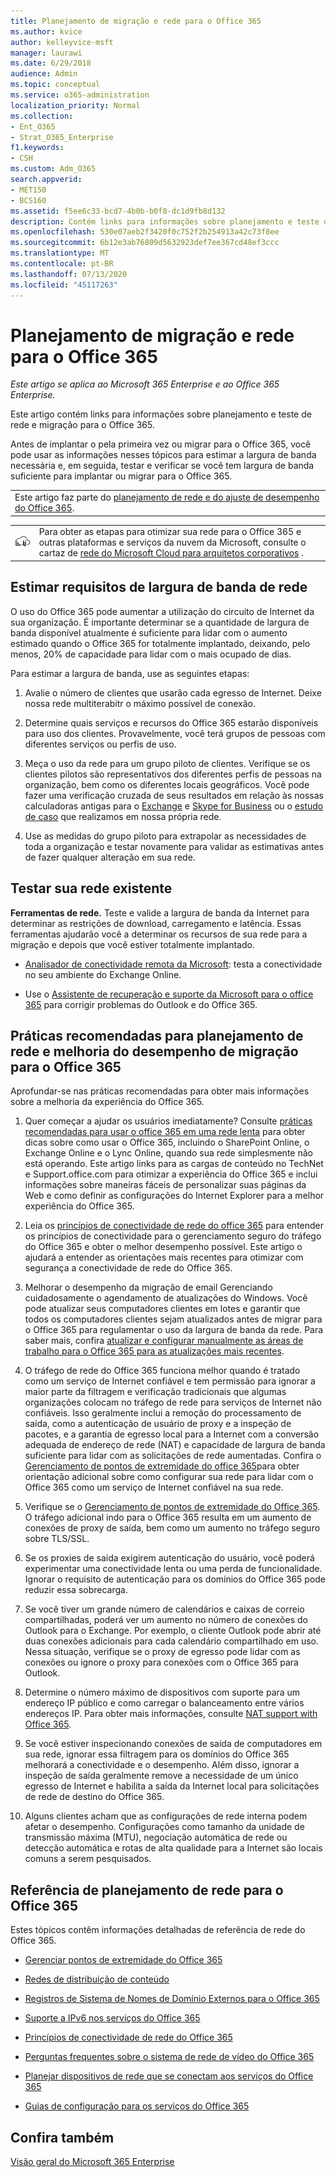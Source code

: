 ```yaml
---
title: Planejamento de migração e rede para o Office 365
ms.author: kvice
author: kelleyvice-msft
manager: laurawi
ms.date: 6/29/2018
audience: Admin
ms.topic: conceptual
ms.service: o365-administration
localization_priority: Normal
ms.collection:
- Ent_O365
- Strat_O365_Enterprise
f1.keywords:
- CSH
ms.custom: Adm_O365
search.appverid:
- MET150
- BCS160
ms.assetid: f5ee6c33-bcd7-4b0b-b0f8-dc1d9fb8d132
description: Contém links para informações sobre planejamento e teste de rede e migração para o Office 365.
ms.openlocfilehash: 530e07aeb2f3420f0c752f2b254913a42c73f8ee
ms.sourcegitcommit: 6b12e3ab76809d5632923def7ee367cd48ef3ccc
ms.translationtype: MT
ms.contentlocale: pt-BR
ms.lasthandoff: 07/13/2020
ms.locfileid: "45117263"
---
```

# <a name="network-and-migration-planning-for-office-365"></a>Planejamento de migração e rede para o Office 365

*Este artigo se aplica ao Microsoft 365 Enterprise e ao Office 365 Enterprise.*

Este artigo contém links para informações sobre planejamento e teste de rede e migração para o Office 365.
  
Antes de implantar o pela primeira vez ou migrar para o Office 365, você pode usar as informações nesses tópicos para estimar a largura de banda necessária e, em seguida, testar e verificar se você tem largura de banda suficiente para implantar ou migrar para o Office 365.

||
|:-----|
| Este artigo faz parte do [planejamento de rede e do ajuste de desempenho do Office 365](https://aka.ms/tune).|

|||
|:-----|:-----|
|![Consulte o cartaz de rede do Microsoft Cloud para arquitetos corporativos](media/3094be9f-2407-4fa5-896d-aa66ef7b9bb9.png)|Para obter as etapas para otimizar sua rede para o Office 365 e outras plataformas e serviços da nuvem da Microsoft, consulte o cartaz de [rede do Microsoft Cloud para arquitetos corporativos](https://aka.ms/cloudarchnetworking) . |
   
## <a name="estimate-network-bandwidth-requirements"></a>Estimar requisitos de largura de banda de rede
<a name="EstimateBandwidthRequirements"> </a>

O uso do Office 365 pode aumentar a utilização do circuito de Internet da sua organização. É importante determinar se a quantidade de largura de banda disponível atualmente é suficiente para lidar com o aumento estimado quando o Office 365 for totalmente implantado, deixando, pelo menos, 20% de capacidade para lidar com o mais ocupado de dias.
  
Para estimar a largura de banda, use as seguintes etapas:
  
1. Avalie o número de clientes que usarão cada egresso de Internet. Deixe nossa rede multiterabitr o máximo possível de conexão. 
    
2. Determine quais serviços e recursos do Office 365 estarão disponíveis para uso dos clientes. Provavelmente, você terá grupos de pessoas com diferentes serviços ou perfis de uso.
    
3. Meça o uso da rede para um grupo piloto de clientes. Verifique se os clientes pilotos são representativos dos diferentes perfis de pessoas na organização, bem como os diferentes locais geográficos. Você pode fazer uma verificação cruzada de seus resultados em relação às nossas calculadoras antigas para o [Exchange](https://techcommunity.microsoft.com/t5/exchange-team-blog/announcing-the-exchange-client-network-bandwidth-calculator-beta/ba-p/601744) e [Skype for Business](https://go.microsoft.com/fwlink/p/?LinkId=321551) ou o [estudo de caso](https://www.microsoft.com/itshowcase/Article/Content/631/Optimizing-network-performance-for-Microsoft-Office-365) que realizamos em nossa própria rede. 
    
4. Use as medidas do grupo piloto para extrapolar as necessidades de toda a organização e testar novamente para validar as estimativas antes de fazer qualquer alteração em sua rede.
    
## <a name="test-your-existing-network"></a>Testar sua rede existente
<a name="calculators"> </a>

 **Ferramentas de rede.** Teste e valide a largura de banda da Internet para determinar as restrições de download, carregamento e latência. Essas ferramentas ajudarão você a determinar os recursos de sua rede para a migração e depois que você estiver totalmente implantado. 
    
- [Analisador de conectividade remota da Microsoft](https://go.microsoft.com/fwlink/p/?LinkId=517243): testa a conectividade no seu ambiente do Exchange Online.
    
- Use o [Assistente de recuperação e suporte da Microsoft para o office 365](https://diagnostics.office.com/#/Download?env=SOC) para corrigir problemas do Outlook e do Office 365. 
    
## <a name="best-practices-for-network-planning-and-improving-migration-performance-for-office-365"></a>Práticas recomendadas para planejamento de rede e melhoria do desempenho de migração para o Office 365
<a name="BestPractices"> </a>

Aprofundar-se nas práticas recomendadas para obter mais informações sobre a melhoria da experiência do Office 365.
  
1. Quer começar a ajudar os usuários imediatamente? Consulte [práticas recomendadas para usar o office 365 em uma rede lenta](https://support.office.com/article/fd16c8d2-4799-4c39-8fd7-045f06640166) para obter dicas sobre como usar o Office 365, incluindo o SharePoint Online, o Exchange Online e o Lync Online, quando sua rede simplesmente não está operando. Este artigo links para as cargas de conteúdo no TechNet e Support.office.com para otimizar a experiência do Office 365 e inclui informações sobre maneiras fáceis de personalizar suas páginas da Web e como definir as configurações do Internet Explorer para a melhor experiência do Office 365. 
    
2. Leia os [princípios de conectividade de rede do office 365](https://aka.ms/o365networkingprinciples) para entender os princípios de conectividade para o gerenciamento seguro do tráfego do Office 365 e obter o melhor desempenho possível. Este artigo o ajudará a entender as orientações mais recentes para otimizar com segurança a conectividade de rede do Office 365. 
    
3. Melhorar o desempenho da migração de email Gerenciando cuidadosamente o agendamento de atualizações do Windows. Você pode atualizar seus computadores clientes em lotes e garantir que todos os computadores clientes sejam atualizados antes de migrar para o Office 365 para regulamentar o uso da largura de banda da rede. Para saber mais, confira [atualizar e configurar manualmente as áreas de trabalho para o Office 365 para as atualizações mais recentes](https://support.microsoft.com/gp/office-2013-365-update).
    
4. O tráfego de rede do Office 365 funciona melhor quando é tratado como um serviço de Internet confiável e tem permissão para ignorar a maior parte da filtragem e verificação tradicionais que algumas organizações colocam no tráfego de rede para serviços de Internet não confiáveis. Isso geralmente inclui a remoção do processamento de saída, como a autenticação de usuário de proxy e a inspeção de pacotes, e a garantia de egresso local para a Internet com a conversão adequada de endereço de rede (NAT) e capacidade de largura de banda suficiente para lidar com as solicitações de rede aumentadas. Confira o [Gerenciamento de pontos de extremidade do office 365](https://support.office.com/article/99cab9d4-ef59-4207-9f2b-3728eb46bf9a)para obter orientação adicional sobre como configurar sua rede para lidar com o Office 365 como um serviço de Internet confiável na sua rede.
    
1. Verifique se o [Gerenciamento de pontos de extremidade do Office 365](https://support.office.com/article/99cab9d4-ef59-4207-9f2b-3728eb46bf9a). O tráfego adicional indo para o Office 365 resulta em um aumento de conexões de proxy de saída, bem como um aumento no tráfego seguro sobre TLS/SSL.
    
2. Se os proxies de saída exigirem autenticação do usuário, você poderá experimentar uma conectividade lenta ou uma perda de funcionalidade. Ignorar o requisito de autenticação para os domínios do Office 365 pode reduzir essa sobrecarga.
    
3. Se você tiver um grande número de calendários e caixas de correio compartilhadas, poderá ver um aumento no número de conexões do Outlook para o Exchange. Por exemplo, o cliente Outlook pode abrir até duas conexões adicionais para cada calendário compartilhado em uso. Nessa situação, verifique se o proxy de egresso pode lidar com as conexões ou ignore o proxy para conexões com o Office 365 para Outlook.
    
4. Determine o número máximo de dispositivos com suporte para um endereço IP público e como carregar o balanceamento entre vários endereços IP. Para obter mais informações, consulte [NAT support with Office 365](nat-support-with-office-365.md).
    
5. Se você estiver inspecionando conexões de saída de computadores em sua rede, ignorar essa filtragem para os domínios do Office 365 melhorará a conectividade e o desempenho. Além disso, ignorar a inspeção de saída geralmente remove a necessidade de um único egresso de Internet e habilita a saída da Internet local para solicitações de rede de destino do Office 365.
    
6. Alguns clientes acham que as configurações de rede interna podem afetar o desempenho. Configurações como tamanho da unidade de transmissão máxima (MTU), negociação automática de rede ou detecção automática e rotas de alta qualidade para a Internet são locais comuns a serem pesquisados.
    
## <a name="network-planning-reference-for-office-365"></a>Referência de planejamento de rede para o Office 365
<a name="NetReference"> </a>

Estes tópicos contêm informações detalhadas de referência de rede do Office 365.
  
- [Gerenciar pontos de extremidade do Office 365](https://support.office.com/article/99cab9d4-ef59-4207-9f2b-3728eb46bf9a)
    
- [Redes de distribuição de conteúdo](content-delivery-networks.md)
    
- [Registros de Sistema de Nomes de Domínio Externos para o Office 365](external-domain-name-system-records.md)
    
- [Suporte a IPv6 nos serviços do Office 365](ipv6-support.md)
    
- [Princípios de conectividade de rede do Office 365](https://aka.ms/o365networkingprinciples)
    
- [Perguntas frequentes sobre o sistema de rede de vídeo do Office 365](office-365-video-networking-faq.md)
    
- [Planejar dispositivos de rede que se conectam aos serviços do Office 365](plan-for-network-devices.md)
    
- [Guias de configuração para os serviços do Office 365](setup-guides-for-office-365.md)
 
## <a name="see-also"></a>Confira também

[Visão geral do Microsoft 365 Enterprise](https://docs.microsoft.com/microsoft-365/enterprise/microsoft-365-overview)
